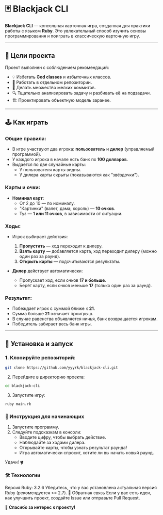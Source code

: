 # 🃏 Blackjack CLI

**Blackjack CLI** — консольная карточная игра, созданная для практики работы с языком **Ruby**. Это увлекательный способ изучить основы программирования и поиграть в классическую карточную игру.

---

## 🎯 Цели проекта

Проект выполнен с соблюдением рекомендаций:  
- 💡 Избегать **God classes** и избыточных классов.  
- 📁 Работать в отдельном репозитории.  
- 📝 Делать множество мелких коммитов.  
- 🔍 Тщательно анализировать задачу и разбивать её на подзадачи.  
- 🏗️ Проектировать объектную модель заранее.  

---

## 🕹️ Как играть

### Общие правила:
- В игре участвуют два игрока: **пользователь** и **дилер** (управляемый программой).  
- У каждого игрока в начале есть банк по **100 долларов**.  
- Выдаётся по две случайные карты:  
  - У пользователя карты видны.  
  - У дилера карты скрыты (показываются как "звёздочки").  

### Карты и очки:
- **Номинал карт**:
  - От 2 до 10 — по номиналу.
  - "Картинки" (валет, дама, король) — **10 очков**.
  - Туз — **1 или 11 очков**, в зависимости от ситуации.  

### Ходы:
- Игрок выбирает действия:
  1. **Пропустить** — ход переходит к дилеру.
  2. **Взять карту** — добавляется карта, ход переходит дилеру (можно один раз за раунд).  
  3. **Открыть карты** — подсчитываются результаты.

- **Дилер** действует автоматически:
  - Пропускает ход, если очков **17 и больше**.  
  - Берёт карту, если очков меньше **17** (только один раз за раунд).  

### Результат:
- Побеждает игрок с суммой ближе к **21**.
- Сумма больше **21** означает проигрыш.  
- В случае равенства объявляется ничья, банк возвращается игрокам.  
- Победитель забирает весь банк игры.

---

## 🚀 Установка и запуск

### 1. Клонируйте репозиторий:

```bash
git clone https://github.com/yyyrk/blackjack-cli.git
```

2. Перейдите в директорию проекта:

```bash
cd blackjack-cli
```

3. Запустите игру:

```bash
ruby main.rb
```

### 👶 Инструкция для начинающих
1. Запустите программу.
2. Следуйте подсказкам в консоли:
   - Вводите цифру, чтобы выбрать действие.
   - Наблюдайте за ходами дилера.
   - Открывайте карты, чтобы узнать результат раунда!
   - Игра автоматически спросит, хотите ли вы начать новый раунд.

Удачи! 🍀

### 🛠️ Технологии
Версия Ruby: 3.2.6 
Убедитесь, что у вас установлена актуальная версия Ruby (рекомендуется >= 2.7).
💬 Обратная связь
Если у вас есть идеи, как улучшить проект, создайте Issue или отправьте Pull Request.

**🎉 Спасибо за интерес к проекту!**
